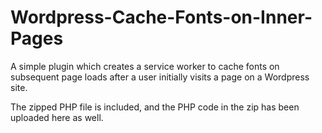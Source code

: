 # Wordpress-Cache-Fonts-on-Inner-Pages
A simple plugin which creates a service worker to cache fonts on subsequent page loads after a user initially visits a page on a Wordpress site.

The zipped PHP file is included, and the PHP code in the zip has been uploaded here as well.

